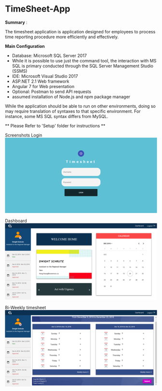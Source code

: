 # TimeSheet-App

**Summary** : 

The timesheet application is application designed for employees to process time reporting procedure more efficiently and effectively.

**Main Configuration** 

- Database: Microsoft SQL Server 2017
- While it is possible to use just the command tool, the interaction with MS SQL is primary conducted through the SQL Server Management Studio (SSMS)
- IDE: Microsoft Visual Studio 2017
- ASP.NET 2.1 Web framework
- Angular 7 for Web presentation
- Optional: Postman to send API requests
- assumed installation of Node.js and npm package manager

While the application should be able to run on other environments, doing so may require translation of syntaxes to that specific environment. For instance, some MS SQL syntax differs from MySQL.

** Please Refer to 'Setup' folder for instructions **

Screenshots
Login
![Login](https://github.com/jimmyhuang007/TimeSheet-App/blob/master/ScreenShots/login.png)

Dashboard
![Dashboard](https://github.com/jimmyhuang007/TimeSheet-App/blob/master/ScreenShots/dashboard.png)

Bi-Weekly timesheet
![Bi-Weekly timesheet](https://github.com/jimmyhuang007/TimeSheet-App/blob/master/ScreenShots/Screenshot3.PNG)
